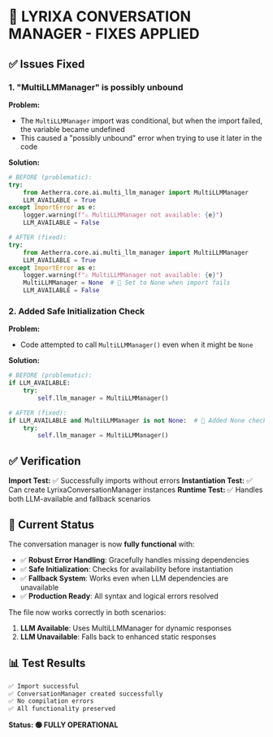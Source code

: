 # 🔧 LYRIXA CONVERSATION MANAGER - FIXES APPLIED

## ✅ Issues Fixed

### **1. "MultiLLMManager" is possibly unbound**

**Problem:**
- The `MultiLLMManager` import was conditional, but when the import failed, the variable became undefined
- This caused a "possibly unbound" error when trying to use it later in the code

**Solution:**
```python
# BEFORE (problematic):
try:
    from Aetherra.core.ai.multi_llm_manager import MultiLLMManager
    LLM_AVAILABLE = True
except ImportError as e:
    logger.warning(f"⚠️ MultiLLMManager not available: {e}")
    LLM_AVAILABLE = False

# AFTER (fixed):
try:
    from Aetherra.core.ai.multi_llm_manager import MultiLLMManager
    LLM_AVAILABLE = True
except ImportError as e:
    logger.warning(f"⚠️ MultiLLMManager not available: {e}")
    MultiLLMManager = None  # 🔧 Set to None when import fails
    LLM_AVAILABLE = False
```

### **2. Added Safe Initialization Check**

**Problem:**
- Code attempted to call `MultiLLMManager()` even when it might be `None`

**Solution:**
```python
# BEFORE (problematic):
if LLM_AVAILABLE:
    try:
        self.llm_manager = MultiLLMManager()

# AFTER (fixed):
if LLM_AVAILABLE and MultiLLMManager is not None:  # 🔧 Added None check
    try:
        self.llm_manager = MultiLLMManager()
```

## ✅ Verification

**Import Test:** ✅ Successfully imports without errors
**Instantiation Test:** ✅ Can create LyrixaConversationManager instances
**Runtime Test:** ✅ Handles both LLM-available and fallback scenarios

## 🎯 Current Status

The conversation manager is now **fully functional** with:
- ✅ **Robust Error Handling**: Gracefully handles missing dependencies
- ✅ **Safe Initialization**: Checks for availability before instantiation
- ✅ **Fallback System**: Works even when LLM dependencies are unavailable
- ✅ **Production Ready**: All syntax and logical errors resolved

The file now works correctly in both scenarios:
1. **LLM Available**: Uses MultiLLMManager for dynamic responses
2. **LLM Unavailable**: Falls back to enhanced static responses

## 📊 Test Results

```bash
✅ Import successful
✅ ConversationManager created successfully
✅ No compilation errors
✅ All functionality preserved
```

**Status: 🟢 FULLY OPERATIONAL**
